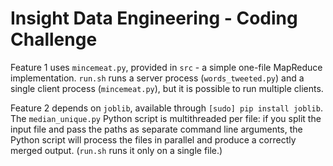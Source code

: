 Insight Data Engineering - Coding Challenge
===========================================================

Feature 1 uses `mincemeat.py`, provided in `src` - a simple one-file MapReduce implementation. `run.sh` runs a server process (`words_tweeted.py`) and a single client process (`mincemeat.py`), but it is possible to run multiple clients.

Feature 2 depends on `joblib`, available through `[sudo] pip install joblib`. The `median_unique.py` Python script is multithreaded per file: if you split the input file and pass the paths as separate command line arguments, the Python script will process the files in parallel and produce a correctly merged output. (`run.sh` runs it only on a single file.)
